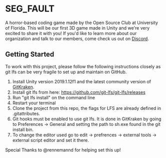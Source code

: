 # SEG_FAULT
A horror-based coding game made by the Open Source Club at University of Florida. This will be our first 3D game made in Unity and we're very excited to share it with you! If you'd like to learn more about our organization and talk to our members, come check us out on [Discord](discord.gg/Gsxej6u).

## Getting Started
To work with this project, please follow the following instructions closely as git lfs can be very fragile to set up and maintain on GitHub.

1. Install Unity version 2019.1.12f1 and the latest community version of [GitKraken](https://www.gitkraken.com/).
2. Install git lfs from here: https://github.com/git-lfs/git-lfs/releases
3. Run "git lfs install" on the command line
4. Restart your terminal
5. Clone the project from this repo, the flags for LFS are already defined in .gitattributes.
6. Git hooks must be enabled to use git lfs. It is done in GitKraken by going to Preferences -> General and setting the path to sh.exe found in the git install bin. 
7. To change the editor used go to edit -> prefrences -> external tools -> external script editor and set it there.

Special Thanks to @rennemannd for helping set this up!
